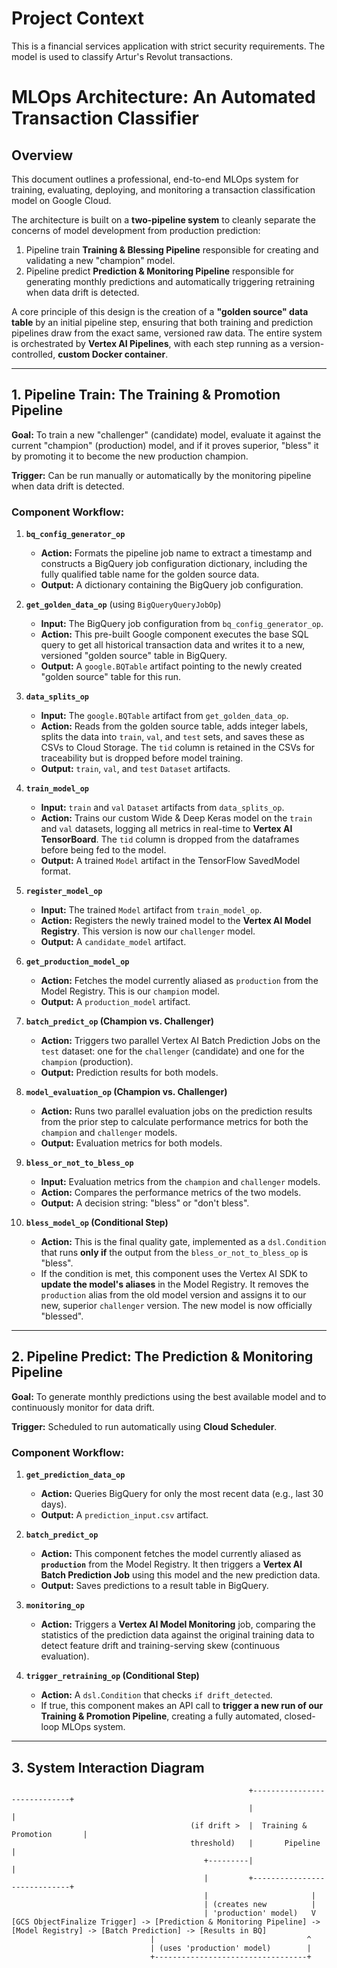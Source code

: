 # Project Context
This is a financial services application with strict security requirements.
The model is used to classify Artur's Revolut transactions.

# MLOps Architecture: An Automated Transaction Classifier

## Overview

This document outlines a professional, end-to-end MLOps system for training, evaluating, deploying, and monitoring a transaction classification model on Google Cloud.

The architecture is built on a **two-pipeline system** to cleanly separate the concerns of model development from production prediction:
1.  Pipeline train **Training & Blessing Pipeline** responsible for creating and validating a new "champion" model.
2.  Pipeline predict **Prediction & Monitoring Pipeline** responsible for generating monthly predictions and automatically triggering retraining when data drift is detected.

A core principle of this design is the creation of a **"golden source" data table** by an initial pipeline step, ensuring that both training and prediction pipelines draw from the exact same, versioned raw data.
The entire system is orchestrated by **Vertex AI Pipelines**, with each step running as a version-controlled, **custom Docker container**.

---

## 1. Pipeline Train: The Training & Promotion Pipeline

**Goal:** To train a new "challenger" (candidate) model, evaluate it against the current "champion" (production) model, and if it proves superior, "bless" it by promoting it to become the new production champion.

**Trigger:** Can be run manually or automatically by the monitoring pipeline when data drift is detected.

### Component Workflow:

1.  **`bq_config_generator_op`**
    * **Action:** Formats the pipeline job name to extract a timestamp and constructs a BigQuery job configuration dictionary, including the fully qualified table name for the golden source data.
    * **Output:** A dictionary containing the BigQuery job configuration.

2.  **`get_golden_data_op`** (using `BigQueryQueryJobOp`)
    * **Input:** The BigQuery job configuration from `bq_config_generator_op`.
    * **Action:** This pre-built Google component executes the base SQL query to get all historical transaction data and writes it to a new, versioned "golden source" table in BigQuery.
    * **Output:** A `google.BQTable` artifact pointing to the newly created "golden source" table for this run.

3.  **`data_splits_op`**
    * **Input:** The `google.BQTable` artifact from `get_golden_data_op`.
    * **Action:** Reads from the golden source table, adds integer labels, splits the data into `train`, `val`, and `test` sets, and saves these as CSVs to Cloud Storage. The `tid` column is retained in the CSVs for traceability but is dropped before model training.
    * **Output:** `train`, `val`, and `test` `Dataset` artifacts.

4.  **`train_model_op`**
    * **Input:** `train` and `val` `Dataset` artifacts from `data_splits_op`.
    * **Action:** Trains our custom Wide & Deep Keras model on the `train` and `val` datasets, logging all metrics in real-time to **Vertex AI TensorBoard**. The `tid` column is dropped from the dataframes before being fed to the model.
    * **Output:** A trained `Model` artifact in the TensorFlow SavedModel format.

5.  **`register_model_op`**
    *   **Input:** The trained `Model` artifact from `train_model_op`.
    *   **Action:** Registers the newly trained model to the **Vertex AI Model Registry**. This version is now our `challenger` model.
    *   **Output:** A `candidate_model` artifact.

6.  **`get_production_model_op`**
    *   **Action:** Fetches the model currently aliased as `production` from the Model Registry. This is our `champion` model.
    *   **Output:** A `production_model` artifact.

7.  **`batch_predict_op` (Champion vs. Challenger)**
    *   **Action:** Triggers two parallel Vertex AI Batch Prediction Jobs on the `test` dataset: one for the `challenger` (candidate) and one for the `champion` (production).
    *   **Output:** Prediction results for both models.

8.  **`model_evaluation_op` (Champion vs. Challenger)**
    *   **Action:** Runs two parallel evaluation jobs on the prediction results from the prior step to calculate performance metrics for both the `champion` and `challenger` models.
    *   **Output:** Evaluation metrics for both models.

9.  **`bless_or_not_to_bless_op`**
    *   **Input:** Evaluation metrics from the `champion` and `challenger` models.
    *   **Action:** Compares the performance metrics of the two models.
    *   **Output:** A decision string: "bless" or "don't bless".

10. **`bless_model_op` (Conditional Step)**
    *   **Action:** This is the final quality gate, implemented as a `dsl.Condition` that runs **only if** the output from the `bless_or_not_to_bless_op` is "bless".
    * If the condition is met, this component uses the Vertex AI SDK to **update the model's aliases** in the Model Registry. It removes the `production` alias from the old model version and assigns it to our new, superior `challenger` version. The new model is now officially "blessed".

---

## 2. Pipeline Predict: The Prediction & Monitoring Pipeline

**Goal:** To generate monthly predictions using the best available model and to continuously monitor for data drift.

**Trigger:** Scheduled to run automatically using **Cloud Scheduler**.

### Component Workflow:

1.  **`get_prediction_data_op`**
    * **Action:** Queries BigQuery for only the most recent data (e.g., last 30 days).
    * **Output:** A `prediction_input.csv` artifact.

2.  **`batch_predict_op`**
    * **Action:** This component fetches the model currently aliased as **`production`** from the Model Registry. It then triggers a **Vertex AI Batch Prediction Job** using this model and the new prediction data.
    * **Output:** Saves predictions to a result table in BigQuery.

3.  **`monitoring_op`**
    * **Action:** Triggers a **Vertex AI Model Monitoring** job, comparing the statistics of the prediction data against the original training data to detect feature drift and training-serving skew (continuous evaluation).

4.  **`trigger_retraining_op` (Conditional Step)**
    * **Action:** A `dsl.Condition` that checks `if drift_detected`.
    * If true, this component makes an API call to **trigger a new run of our Training & Promotion Pipeline**, creating a fully automated, closed-loop MLOps system.

---

## 3. System Interaction Diagram

```ascii
                                                     +-----------------------------+
                                                     |                             |
                                        (if drift >  |  Training & Promotion       |
                                        threshold)   |       Pipeline              |
                                           +---------|                             |
                                           |         +-----------------------------+
                                           |                       |
                                           | (creates new          |
                                           | 'production' model)   V
[GCS ObjectFinalize Trigger] -> [Prediction & Monitoring Pipeline] -> [Model Registry] -> [Batch Prediction] -> [Results in BQ]
                               |                                  ^
                               | (uses 'production' model)        |
                               +----------------------------------+

```
